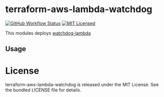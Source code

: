 terraform-aws-lambda-watchdog
=========

[![GitHub Workflow Status](https://img.shields.io/github/workflow/status/armorfret/terraform-aws-lambda-watchdog/Build)](https://github.com/armorfret/terraform-aws-lambda-watchdog/actions)
[![MIT Licensed](https://img.shields.io/badge/license-MIT-green.svg)](https://tldrlegal.com/license/mit-license)

This modules deploys [watchdog-lambda](https://github.com/akerl/watchdog-lambda)

## Usage

# License

terraform-aws-lambda-watchdog is released under the MIT License. See the bundled LICENSE file for details.
